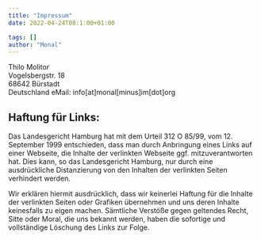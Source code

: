 ```yaml
---
title: "Impressum"
date: 2022-04-24T08:1:00+01:00

tags: []
author: "Monal"
---
```


Thilo Molitor</br>
Vogelsbergstr. 18</br>
68642 Bürstadt</br>
Deutschland
eMail: info[at]monal[minus]im[dot]org

## Haftung für Links:
Das Landesgericht Hamburg hat mit dem Urteil 312 O 85/99, vom 12. September 1999 entschieden, dass man durch Anbringung eines Links auf einer Webseite, die Inhalte der verlinkten Webseite ggf. mitzuverantworten hat. Dies kann, so das Landesgericht Hamburg, nur durch eine ausdrückliche Distanzierung von den Inhalten der verlinkten Seiten verhindert werden.

Wir erklären hiermit ausdrücklich, dass wir keinerlei Haftung für die Inhalte der verlinkten Seiten oder Grafiken übernehmen und uns deren Inhalte keinesfalls zu eigen machen. Sämtliche Verstöße gegen geltendes Recht, Sitte oder Moral, die uns bekannt werden, haben die sofortige und vollständige Löschung des Links zur Folge. 